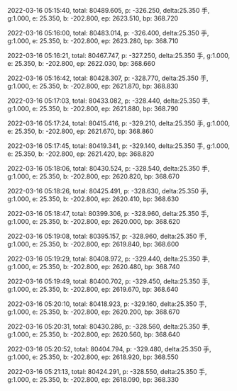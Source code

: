2022-03-16 05:15:40, total: 80489.605, p: -326.250, delta:25.350 手, g:1.000, e: 25.350, b: -202.800, ep: 2623.510, bp: 368.720

2022-03-16 05:16:00, total: 80483.014, p: -326.400, delta:25.350 手, g:1.000, e: 25.350, b: -202.800, ep: 2623.280, bp: 368.710

2022-03-16 05:16:21, total: 80467.747, p: -327.250, delta:25.350 手, g:1.000, e: 25.350, b: -202.800, ep: 2622.030, bp: 368.660

2022-03-16 05:16:42, total: 80428.307, p: -328.770, delta:25.350 手, g:1.000, e: 25.350, b: -202.800, ep: 2621.870, bp: 368.830

2022-03-16 05:17:03, total: 80433.082, p: -328.440, delta:25.350 手, g:1.000, e: 25.350, b: -202.800, ep: 2621.880, bp: 368.790

2022-03-16 05:17:24, total: 80415.416, p: -329.210, delta:25.350 手, g:1.000, e: 25.350, b: -202.800, ep: 2621.670, bp: 368.860

2022-03-16 05:17:45, total: 80419.341, p: -329.140, delta:25.350 手, g:1.000, e: 25.350, b: -202.800, ep: 2621.420, bp: 368.820

2022-03-16 05:18:06, total: 80430.524, p: -328.540, delta:25.350 手, g:1.000, e: 25.350, b: -202.800, ep: 2620.820, bp: 368.670

2022-03-16 05:18:26, total: 80425.491, p: -328.630, delta:25.350 手, g:1.000, e: 25.350, b: -202.800, ep: 2620.410, bp: 368.630

2022-03-16 05:18:47, total: 80399.306, p: -328.960, delta:25.350 手, g:1.000, e: 25.350, b: -202.800, ep: 2620.000, bp: 368.620

2022-03-16 05:19:08, total: 80395.157, p: -328.960, delta:25.350 手, g:1.000, e: 25.350, b: -202.800, ep: 2619.840, bp: 368.600

2022-03-16 05:19:29, total: 80408.972, p: -329.440, delta:25.350 手, g:1.000, e: 25.350, b: -202.800, ep: 2620.480, bp: 368.740

2022-03-16 05:19:49, total: 80400.702, p: -329.450, delta:25.350 手, g:1.000, e: 25.350, b: -202.800, ep: 2619.670, bp: 368.640

2022-03-16 05:20:10, total: 80418.923, p: -329.160, delta:25.350 手, g:1.000, e: 25.350, b: -202.800, ep: 2620.200, bp: 368.670

2022-03-16 05:20:31, total: 80430.286, p: -328.560, delta:25.350 手, g:1.000, e: 25.350, b: -202.800, ep: 2620.560, bp: 368.640

2022-03-16 05:20:52, total: 80404.794, p: -329.480, delta:25.350 手, g:1.000, e: 25.350, b: -202.800, ep: 2618.920, bp: 368.550

2022-03-16 05:21:13, total: 80424.291, p: -328.550, delta:25.350 手, g:1.000, e: 25.350, b: -202.800, ep: 2618.090, bp: 368.330
